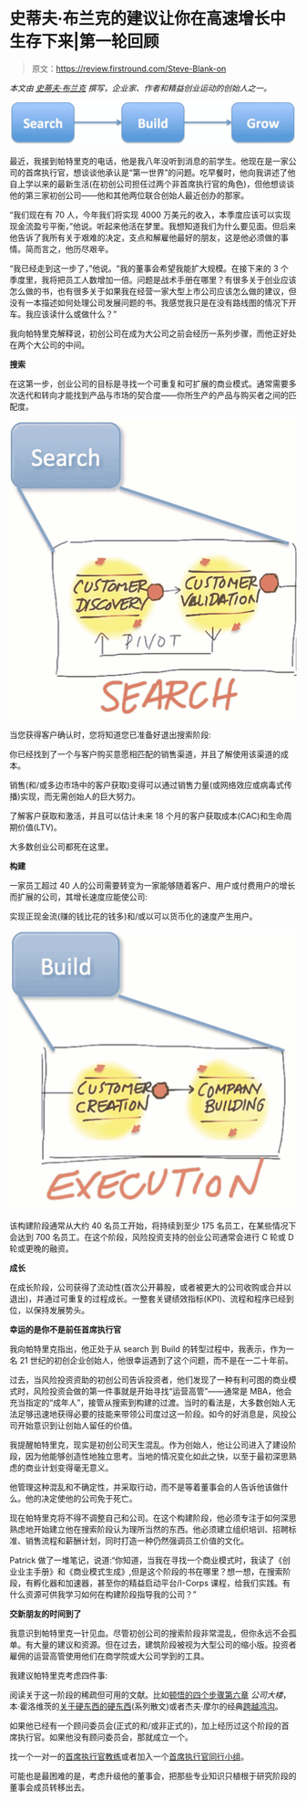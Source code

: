 # 史蒂夫·布兰克的建议让你在高速增长中生存下来|第一轮回顾

> 原文：<https://review.firstround.com/Steve-Blank-on>

*本文由* *[史蒂夫·布兰克](http://steveblank.com/ "null")* *撰写，企业家、作者和精益创业运动的创始人之一。*

![](img/ab7239d2e7600532fed5daf63a968f8e.png)

最近，我接到帕特里克的电话，他是我八年没听到消息的前学生。他现在是一家公司的首席执行官，想谈谈他承认是“第一世界”的问题。吃早餐时，他向我讲述了他自上学以来的最新生活(在初创公司担任过两个非首席执行官的角色)，但他想谈谈他的第三家初创公司——他和其他两位联合创始人最近创办的那家。

“我们现在有 70 人，今年我们将实现 4000 万美元的收入，本季度应该可以实现现金流盈亏平衡，”他说。听起来他活在梦里。我想知道我们为什么要见面。但后来他告诉了我所有关于艰难的决定，支点和解雇他最好的朋友，这是他必须做的事情。简而言之，他历尽艰辛。

“我已经走到这一步了，”他说。“我的董事会希望我能扩大规模。在接下来的 3 个季度里，我将把员工人数增加一倍。问题是战术手册在哪里？有很多关于创业应该怎么做的书，也有很多关于如果我在经营一家大型上市公司应该怎么做的建议，但没有一本描述如何处理公司发展问题的书。我感觉我只是在没有路线图的情况下开车。我应该读什么或做什么？”

我向帕特里克解释说，初创公司在成为大公司之前会经历一系列步骤，而他正好处在两个大公司的中间。

**搜索**

在这第一步，创业公司的目标是寻找一个可重复和可扩展的商业模式。通常需要多次迭代和转向才能找到产品与市场的契合度——你所生产的产品与购买者之间的匹配度。

![](img/5a7842911f7478d4ba52f17198e61aa7.png)

当您获得客户确认时，您将知道您已准备好退出搜索阶段:

你已经找到了一个与客户购买意愿相匹配的销售渠道，并且了解使用该渠道的成本。

销售(和/或多边市场中的客户获取)变得可以通过销售力量(或网络效应或病毒式传播)实现，而无需创始人的巨大努力。

了解客户获取和激活，并且可以估计未来 18 个月的客户获取成本(CAC)和生命周期价值(LTV)。

大多数创业公司都死在这里。

**构建**

一家员工超过 40 人的公司需要转变为一家能够随着客户、用户或付费用户的增长而扩展的公司，其增长速度应能使公司:

实现正现金流(赚的钱比花的钱多)和/或以可以货币化的速度产生用户。

![](img/a4670c239206da2277ce9a31a2e2b1cb.png)

该构建阶段通常从大约 40 名员工开始，将持续到至少 175 名员工，在某些情况下会达到 700 名员工。在这个阶段，风险投资支持的创业公司通常会进行 C 轮或 D 轮或更晚的融资。

**成长**

在成长阶段，公司获得了流动性(首次公开募股，或者被更大的公司收购或合并以退出)，并通过可重复的过程成长。一整套关键绩效指标(KPI)、流程和程序已经到位，以保持发展势头。

**幸运的是你不是前任首席执行官**

我向帕特里克指出，他正处于从 search 到 Build 的转型过程中，我表示，作为一名 21 世纪的初创企业创始人，他很幸运遇到了这个问题，而不是在一二十年前。

过去，当风险投资资助的初创公司告诉投资者，他们发现了一种有利可图的商业模式时，风险投资会做的第一件事就是开始寻找“运营高管”——通常是 MBA，他会充当指定的“成年人”，接管从搜索到构建的过渡。当时的看法是，大多数创始人无法足够迅速地获得必要的技能来带领公司度过这一阶段。如今的好消息是，风投公司开始意识到让创始人留任的价值。

我提醒帕特里克，现实是初创公司天生混乱。作为创始人，他让公司进入了建设阶段，因为他能够创造性地独立思考。当地的情况变化如此之快，以至于最初深思熟虑的商业计划变得毫无意义。

他管理这种混乱和不确定性，并采取行动，而不是等着董事会的人告诉他该做什么。他的决定使他的公司免于死亡。

现在帕特里克将不得不调整自己和公司。在这个构建阶段，他必须专注于如何深思熟虑地开始建立他在搜索阶段认为理所当然的东西。他必须建立组织培训、招聘标准、销售流程和薪酬计划，同时打造一种仍然强调员工价值的文化。

Patrick 做了一堆笔记，说道:“你知道，当我在寻找一个商业模式时，我读了《创业业主手册》和《商业模式生成》,但是这个阶段的书在哪里？想一想，在搜索阶段，有孵化器和加速器，甚至你的精益启动平台/I-Corps 课程，给我们实践。有什么资源可供我学习如何在构建阶段指导我的公司？”

**交新朋友的时间到了**

我意识到帕特里克一针见血。尽管初创公司的搜索阶段非常混乱，但你永远不会孤单。有大量的建议和资源。但在过去，建筑阶段被视为大型公司的缩小版。投资者雇佣的运营高管使用他们在商学院或大公司学到的工具。

我建议帕特里克考虑四件事:

阅读关于这一阶段的稀疏但可用的文献。比如[顿悟的四个步骤第六章](http://www.amazon.com/gp/product/0989200507/ref=as_li_tf_tl?ie=UTF8&camp=1789&creative=9325&creativeASIN=0989200507&linkCode=as2&tag=wwwsteveblank-20 "null") *公司大楼*，本·霍洛维茨的[关于硬东西的硬东西](http://www.amazon.com/gp/product/0062273205/ref=as_li_tl?ie=UTF8&camp=1789&creative=9325&creativeASIN=0062273205&linkCode=as2&tag=wwwsteveblank-20&linkId=KYWF4Y65PKCUI4O6 "null")(系列散文)或者杰夫·摩尔的经典[跨越鸿沟](http://www.amazon.com/gp/product/0062292986/ref=as_li_tl?ie=UTF8&camp=1789&creative=9325&creativeASIN=0062292986&linkCode=as2&tag=wwwsteveblank-20&linkId=OABYX3BYINAM6TRY "null")。

如果他已经有一个顾问委员会(正式的和/或非正式的)，加上经历过这个阶段的首席执行官。如果他没有顾问委员会，那就成立一个。

找一个一对一的[首席执行官教练](http://www.josephdinuccicoaching.com/ "null")或者加入一个[首席执行官同行小组](http://www.vistage.com/ "null")。

可能也是最困难的是，考虑升级他的董事会，把那些专业知识只植根于研究阶段的董事会成员转移出去。